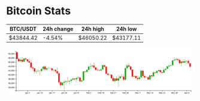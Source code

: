 # Bitcoin Stats

BTC/USDT|24h change|24h high|24h low|
|---|---|---|---|
|$43844.42|-4.54%|$46050.22|$43177.11|

<img src="./chart.svg">
